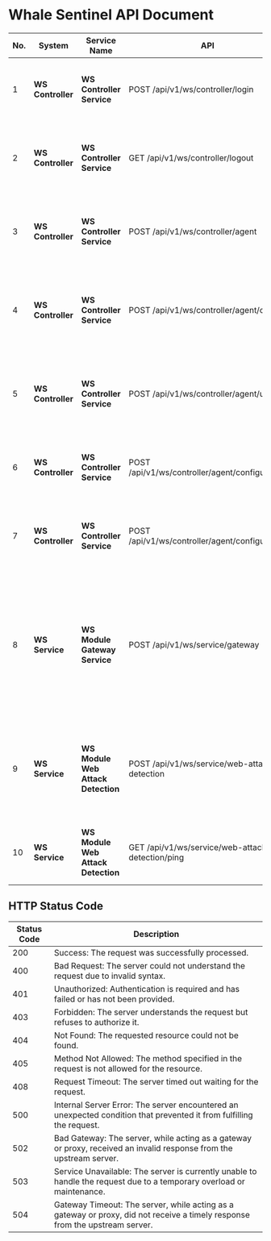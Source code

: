 # Whale Sentinel API Document

| **No.** | **System**        | **Service Name**              | **API**                                        | **Description**                                                                                       | **Timeout** | **API Spec** |
|---------|-------------------|-------------------------------|------------------------------------------------|-------------------------------------------------------------------------------------------------------|-------------|--------------|
| 1       | **WS Controller**  | **WS Controller Service**      | POST /api/v1/ws/controller/login               | Authenticates a user and establishes a session with WS Controller.                                      | 30s         | [Specification Link] |
| 2       | **WS Controller**  | **WS Controller Service**      | GET /api/v1/ws/controller/logout              | Logs out the user and terminates the active session with WS Controller.                               | 30s         | [Specification Link] |
| 3       | **WS Controller**  | **WS Controller Service**      | POST /api/v1/ws/controller/agent               | Retrieves a list of registered agents within the WS Controller system.                                 | 30s         | [Specification Link] |
| 4       | **WS Controller**  | **WS Controller Service**      | POST /api/v1/ws/controller/agent/create       | Creates a new agent within the WS Controller system for monitoring and configuration.                 | 30s         | [Specification Link] |
| 5       | **WS Controller**  | **WS Controller Service**      | POST /api/v1/ws/controller/agent/update       | Updates configuration or status of an existing agent in the WS Controller system.                     | 30s         | [Specification Link] |
| 6       | **WS Controller**  | **WS Controller Service**      | POST /api/v1/ws/controller/agent/configuration | Fetches the current configuration of a specific agent in the system.                                  | 30s         | [Specification Link] |
| 7       | **WS Controller**  | **WS Controller Service**      | POST /api/v1/ws/controller/agent/configuration| Updates the configuration of a specific agent in the WS Controller system.                           | 30s         | [Specification Link] |
| 8       | **WS Service**     | **WS Module Gateway Service** | POST /api/v1/ws/service/gateway | Handles incoming data from agents, validates requests, and routes them to appropriate processing modules for further analysis and execution.| 30s | [Specification Link] |
| 9       | **WS Service**     | **WS Module Web Attack Detection** | POST /api/v1/ws/service/web-attack-detection | Submits web traffic data for AI-based prediction and detection of potential web attacks (e.g., SQL Injection, XSS). | 30s         | [Specification Link](https://github.com/noobpk/whale-sentinel/issues/3) |
| 10       | **WS Service**     | **WS Module Web Attack Detection** | GET /api/v1/ws/service/web-attack-detection/ping | This endpoint checks the status of the WS Module Web Attack Detection. | 30s         | [Specification Link](https://github.com/noobpk/whale-sentinel/issues/3) |

## HTTP Status Code

| **Status Code** | **Description**                                          |
|------------------|----------------------------------------------------------|
| 200              | Success: The request was successfully processed.         |
| 400              | Bad Request: The server could not understand the request due to invalid syntax. |
| 401              | Unauthorized: Authentication is required and has failed or has not been provided. |
| 403              | Forbidden: The server understands the request but refuses to authorize it. |
| 404              | Not Found: The requested resource could not be found.    |
| 405              | Method Not Allowed: The method specified in the request is not allowed for the resource. |
| 408              | Request Timeout: The server timed out waiting for the request. |
| 500              | Internal Server Error: The server encountered an unexpected condition that prevented it from fulfilling the request. |
| 502              | Bad Gateway: The server, while acting as a gateway or proxy, received an invalid response from the upstream server. |
| 503              | Service Unavailable: The server is currently unable to handle the request due to a temporary overload or maintenance. |
| 504              | Gateway Timeout: The server, while acting as a gateway or proxy, did not receive a timely response from the upstream server. |